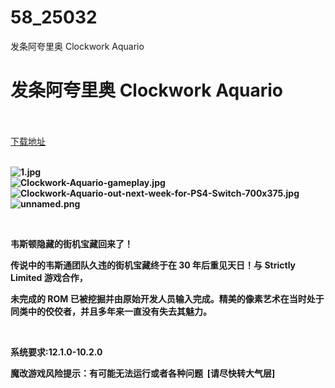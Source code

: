 # 58_25032
发条阿夸里奥 Clockwork Aquario
# 发条阿夸里奥 Clockwork Aquario
 <br/></br>
[下载地址](https://www.switch520.cc/article/25032 "下载地址")
<br/></br>

<p><strong><img title="1.jpg" src="https://www.switch520.cc/muke_img/2021_12_01_651a522094172.jpg" alt="1.jpg"></strong><br>
<strong><img title="Clockwork-Aquario-gameplay.jpg" src="https://www.switch520.cc/muke_img/2021_12_01_3a95cde3a942e.jpg" alt="Clockwork-Aquario-gameplay.jpg"></strong><br>
<strong><img title="Clockwork-Aquario-out-next-week-for-PS4-Switch-700x375.jpg" src="https://www.switch520.cc/muke_img/2021_12_01_cd43de5dd5cbd.jpg" alt="Clockwork-Aquario-out-next-week-for-PS4-Switch-700x375.jpg"></strong><br>
<strong><img title="unnamed.png" src="https://www.switch520.cc/muke_img/2021_12_01_36ce9e32deb30.png" alt="unnamed.png">&nbsp;</strong></p>
<p>&nbsp;</p>
<p><strong>韦斯顿隐藏的街机宝藏回来了！</strong></p>
<p><strong>传说中的韦斯通团队久违的街机宝藏终于在 30 年后重见天日！与 Strictly Limited 游戏合作，</strong></p>
<p><strong>未完成的 ROM 已被挖掘并由原始开发人员输入完成。精美的像素艺术在当时处于同类中的佼佼者，并且多年来一直没有失去其魅力。</strong></p>
<p>&nbsp;</p>
<p><strong>系统要求:12.1.0-10.2.0</strong></p>
<p><strong>魔改游戏风险提示：有可能无法运行或者各种问题 &nbsp;[请尽快转大气层]</strong></p>



